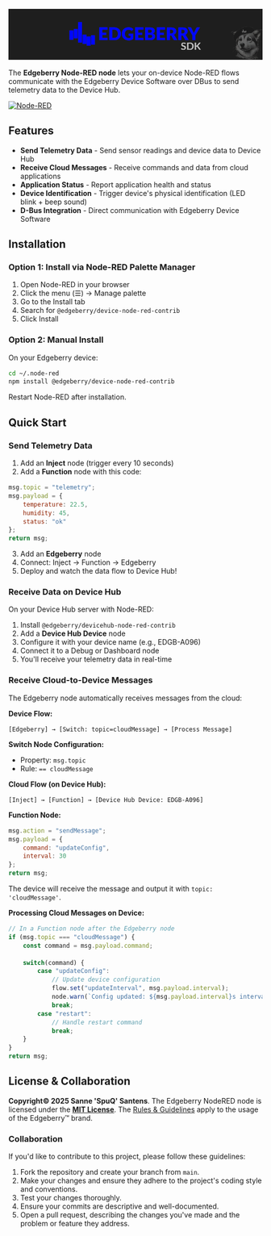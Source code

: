 ![Edgeberry Banner](https://raw.githubusercontent.com/Edgeberry/.github/main/brand/Edgeberry_banner_SDK.png)

The **Edgeberry Node-RED node** lets your on-device Node-RED flows communicate with the Edgeberry Device Software over DBus to send telemetry data to the Device Hub.

[![Node-RED](https://img.shields.io/badge/Node--RED-Edgeberry-blue?logo=nodered)](https://flows.nodered.org/node/@edgeberry/device-node-red-contrib)
## Features

- **Send Telemetry Data** - Send sensor readings and device data to Device Hub  
- **Receive Cloud Messages** - Receive commands and data from cloud applications
- **Application Status** - Report application health and status  
- **Device Identification** - Trigger device's physical identification (LED blink + beep sound)
- **D-Bus Integration** - Direct communication with Edgeberry Device Software


## Installation

### Option 1: Install via Node-RED Palette Manager
1. Open Node-RED in your browser
2. Click the menu (☰) → Manage palette
3. Go to the Install tab
4. Search for `@edgeberry/device-node-red-contrib`
5. Click Install

### Option 2: Manual Install
On your Edgeberry device:
```bash
cd ~/.node-red
npm install @edgeberry/device-node-red-contrib
```

Restart Node-RED after installation.

## Quick Start

### Send Telemetry Data

1. Add an **Inject** node (trigger every 10 seconds)
2. Add a **Function** node with this code:
```javascript
msg.topic = "telemetry";
msg.payload = {
    temperature: 22.5,
    humidity: 45,
    status: "ok"
};
return msg;
```
3. Add an **Edgeberry** node
4. Connect: Inject → Function → Edgeberry
5. Deploy and watch the data flow to Device Hub!

### Receive Data on Device Hub

On your Device Hub server with Node-RED:
1. Install `@edgeberry/devicehub-node-red-contrib`
2. Add a **Device Hub Device** node
3. Configure it with your device name (e.g., EDGB-A096)
4. Connect it to a Debug or Dashboard node
5. You'll receive your telemetry data in real-time

### Receive Cloud-to-Device Messages

The Edgeberry node automatically receives messages from the cloud:

**Device Flow:**
```
[Edgeberry] → [Switch: topic=cloudMessage] → [Process Message]
```

**Switch Node Configuration:**
- Property: `msg.topic`
- Rule: `== cloudMessage`

**Cloud Flow (on Device Hub):**
```
[Inject] → [Function] → [Device Hub Device: EDGB-A096]
```

**Function Node:**
```javascript
msg.action = "sendMessage";
msg.payload = {
    command: "updateConfig",
    interval: 30
};
return msg;
```

The device will receive the message and output it with `topic: 'cloudMessage'`.

**Processing Cloud Messages on Device:**
```javascript
// In a Function node after the Edgeberry node
if (msg.topic === "cloudMessage") {
    const command = msg.payload.command;
    
    switch(command) {
        case "updateConfig":
            // Update device configuration
            flow.set("updateInterval", msg.payload.interval);
            node.warn(`Config updated: ${msg.payload.interval}s interval`);
            break;
        case "restart":
            // Handle restart command
            break;
    }
}
return msg;
```

## License & Collaboration
**Copyright© 2025 Sanne 'SpuQ' Santens**. The Edgeberry NodeRED node is licensed under the **[MIT License](LICENSE.txt)**. The [Rules & Guidelines](https://github.com/Edgeberry/.github/blob/main/brand/Edgeberry_Trademark_Rules_and_Guidelines.md) apply to the usage of the Edgeberry™ brand.

### Collaboration

If you'd like to contribute to this project, please follow these guidelines:
1. Fork the repository and create your branch from `main`.
2. Make your changes and ensure they adhere to the project's coding style and conventions.
3. Test your changes thoroughly.
4. Ensure your commits are descriptive and well-documented.
5. Open a pull request, describing the changes you've made and the problem or feature they address.